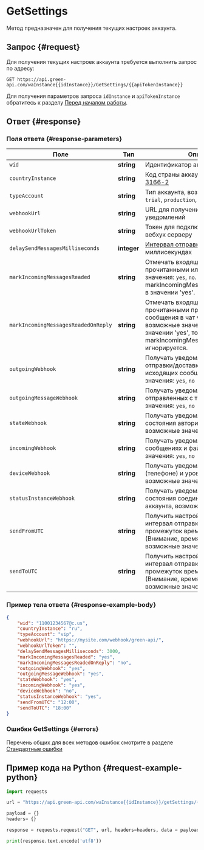 # GetSettings

Метод предназначен для получения текущих настроек аккаунта.

## Запрос {#request}

Для получения текущих настроек аккаунта требуется выполнить запрос по адресу:
```
GET https://api.green-api.com/waInstance{{idInstance}}/GetSettings/{{apiTokenInstance}}
```

Для получения параметров запроса `idInstance` и `apiTokenInstance` обратитесь к разделу [Перед началом работы](../../before-start.md#parameters).

## Ответ {#response}

### Поля ответа {#response-parameters}

Поле | Тип |  Описание
----- | ----- | ----- 
`wid` | **string** | Идентификатор аккаунта в WhatsApp
`countryInstance` | **string** | Код страны аккаунта по стандарту [ISO 3166-2](https://ru.wikipedia.org/wiki/ISO_3166-2)
`typeAccount` | **string** | Тип аккаунта, возможные значения: `trial`, `production`, `vip`
`webhookUrl` | **string** | URL для получения входящих уведомлений
`webhookUrlToken` | **string** | Токен для подключения к вашему вебхук серверу
`delaySendMessagesMilliseconds` | **integer** | [Интервал отправки сообщений](../send-messages-delay.md) в миллисекундах
`markIncomingMessagesReaded` | **string** | Отмечать входящие сообщения прочитанными или нет, возможные значения: `yes`, `no`. Игнорируется, если markIncomingMessagesReadedOnReply в значении 'yes'.
`markIncomingMessagesReadedOnReply` | **string** | Отмечать входящие сообщения прочитанными при отправке сообщения в чат через API, возможные значения: `yes`, `no`. Если в значении 'yes', то настройка markIncomingMessagesReaded игнорируется.
`outgoingWebhook` | **string** | Получать уведомления о статусах отправки/доставки/прочтении исходящих сообщений, возможные значения: `yes`, `no`
`outgoingMessageWebhook` | **string** | Получать уведомления о сообщениях, отправленных с телефона, возможные значения: `yes`, `no`
`stateWebhook` | **string** | Получать уведомления об изменении состояния авторизации аккаунта, возможные значения: `yes`, `no`
`incomingWebhook` | **string** | Получать уведомления о входящих сообщениях и файлах, возможные значения: `yes`, `no`
`deviceWebhook` | **string** | Получать уведомления об устройстве (телефоне) и уровне заряда батареи, возможные значения: `yes`, `no`
`statusInstanceWebhook` | **string** | Получать уведомления об изменении состояния соединения сокета аккаунта, возможные значения: `yes`, `no`
`sendFromUTC` | **string** | Получить настройку аккаунта интервал отправки из очереди в промежуток времени ОТ указанного (Внимание, время указано в UTC), возможные значения: `09:00`
`sendToUTC` | **string** |  Получить настройку аккаунта интервал отправки из очереди в промежуток времени ДО указанного (Внимание, время указано в UTC), возможные значения: `12:00`

### Пример тела ответа {#response-example-body}

```json
{
    "wid": "11001234567@c.us", 
    "countryInstance": "ru",
    "typeAccount": "vip",
    "webhookUrl": "https://mysite.com/webhook/green-api/",
    "webhookUrlToken": "",
    "delaySendMessagesMilliseconds": 3000,
    "markIncomingMessagesReaded": "yes",
    "markIncomingMessagesReadedOnReply": "no",
    "outgoingWebhook": "yes",
    "outgoingMessageWebhook": "yes",
    "stateWebhook": "yes",
    "incomingWebhook": "yes",
    "deviceWebhook": "no",
    "statusInstanceWebhook": "yes",
    "sendFromUTC": "12:00",
    "sendToUTC": "18:00"
}
```

### Ошибки GetSettings {#errors}

Перечень общих для всех методов ошибок смотрите в разделе [Стандартные ошибки](../common-errors.md)

## Пример кода на Python  {#request-example-python}

```python
import requests

url = "https://api.green-api.com/waInstance{{idInstance}}/getSettings/{{apiTokenInstance}}"

payload = {}
headers= {}

response = requests.request("GET", url, headers=headers, data = payload)

print(response.text.encode('utf8'))
```